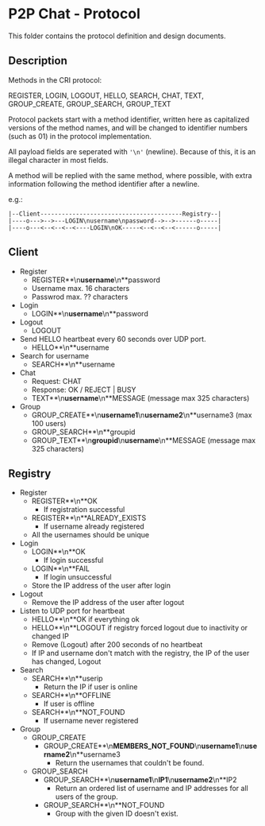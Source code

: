 # P2P Chat - Protocol

This folder contains the protocol definition and design documents.


## Description
Methods in the CRI protocol:

REGISTER, LOGIN, LOGOUT, HELLO, SEARCH, CHAT, TEXT, GROUP_CREATE, GROUP_SEARCH, GROUP_TEXT

Protocol packets start with a method identifier, written here as capitalized versions of the method names, and will be changed to identifier numbers (such as 01) in the protocol implementation.

All payload fields are seperated with `'\n'` (newline). Because of this, it is an illegal character in most fields.

A method will be replied with the same method, where possible, with extra information following the method identifier after a newline.

e.g.:
```
|--Client----------------------------------------Registry--|
|----o--->-->---LOGIN\nusername\npassword-->-->------o-----|
|----o---<--<--<--<----LOGIN\nOK-----<--<--<--<------o-----|
```
## Client
- Register
  - REGISTER**\n**username**\n**password
  - Username max. 16 characters
  - Passwrod max. ?? characters
- Login
  - LOGIN**\n**username**\n**password
- Logout
  - LOGOUT
- Send HELLO heartbeat every 60 seconds over UDP port.
  - HELLO**\n**username
- Search for username
  - SEARCH**\n**username
- Chat
  - Request: CHAT
  - Response: OK / REJECT | BUSY
  - TEXT**\n**username**\n**MESSAGE (message max 325 characters)
- Group
  - GROUP_CREATE**\n**username1**\n**username2**\n**username3 (max 100 users)
  - GROUP_SEARCH**\n**groupid
  - GROUP_TEXT**\n**groupid**\n**username**\n**MESSAGE (message max 325 characters)
	
## Registry
- Register
  - REGISTER**\n**OK
    - If registration successful
  - REGISTER**\n**ALREADY_EXISTS
    - If username already registered
  - All the usernames should be unique
- Login
  - LOGIN**\n**OK
    - If login successful
  - LOGIN**\n**FAIL
    - If login unsuccessful
  - Store the IP address of the user after login
- Logout
  - Remove the IP address of the user after logout
- Listen to UDP port for heartbeat
  - HELLO**\n**OK if everything ok
  - HELLO**\n**LOGOUT if registry forced logout due to inactivity or changed IP
  - Remove (Logout) after 200 seconds of no heartbeat
  - If IP and username don't match with the registry, the IP of the user has changed, Logout
- Search
  - SEARCH**\n**userip
    - Return the IP if user is online
  - SEARCH**\n**OFFLINE
    - If user is offline
  - SEARCH**\n**NOT_FOUND
    - If username never registered
- Group
  - GROUP_CREATE
    - GROUP_CREATE**\n**MEMBERS_NOT_FOUND**\n**username1**\n**username2**\n**username3
      - Return the usernames that couldn't be found.
  - GROUP_SEARCH
    - GROUP_SEARCH**\n**username1**\n**IP1**\n**username2**\n**IP2
      - Return an ordered list of username and IP addresses for all users of the group.
    - GROUP_SEARCH**\n**NOT_FOUND
      - Group with the given ID doesn't exist.
